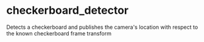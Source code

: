 checkerboard_detector
=====================

Detects a checkerboard and publishes the camera's location with respect to the known checkerboard frame transform
